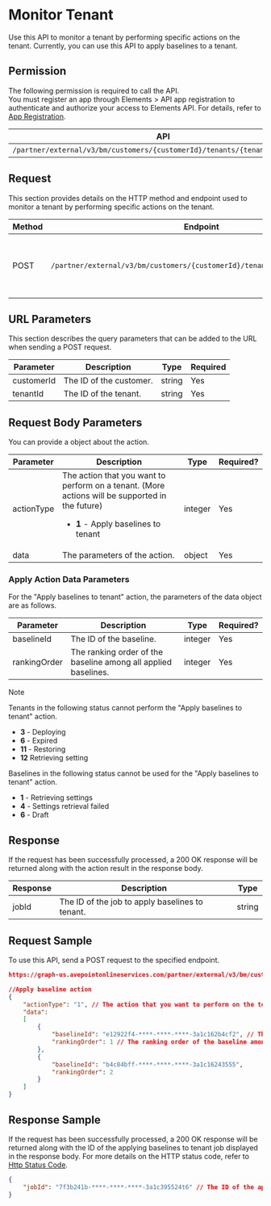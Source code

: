 # Monitor Tenant

Use this API to monitor a tenant by performing specific actions on the tenant. Currently, you can use this API to apply baselines to a tenant.

## Permission  

The following permission is required to call the API.  
You must register an app through Elements > API app registration to authenticate and authorize your access to Elements API. For details, refer to [App Registration](../register-app.md).  

| API  | Permission  |
|-----------|--------|
| `/partner/external/v3/bm/customers/{customerId}/tenants/{tenantId}/actions` | elements.bm.tenant.readwrite.all|  

## Request

This section provides details on the HTTP method and endpoint used to monitor a tenant by performing specific actions on the tenant.

| Method | Endpoint | Description |
| --- | --- | --- |
| POST | `/partner/external/v3/bm/customers/{customerId}/tenants/{tenantId}/actions` | Monitors a tenant by performing specific actions on the tenant. |

## URL Parameters

This section describes the query parameters that can be added to the URL when sending a POST request.

| Parameter | Description | Type | Required |
| --- | --- | --- |---|
| customerId | The ID of the customer. | string | Yes |
| tenantId | The ID of the tenant. | string | Yes |

## Request Body Parameters

You can provide a object about the action.

|Parameter|Description | Type|Required?|
|---|---|---|---|
|actionType| The action that you want to perform on a tenant. (More actions will be supported in the future) <ul><li>**1** - Apply baselines to tenant</li></ul> |integer|Yes|
|data| The parameters of the action. |object|Yes|

### Apply Action Data Parameters

For the "Apply baselines to tenant" action, the parameters of the data object are as follows.

|Parameter|Description | Type|Required?|
|---|---|---|---|
|baselineId| The ID of the baseline. |integer|Yes|
|rankingOrder| The ranking order of the baseline among all applied baselines. |integer|Yes|


> [!NOTE]  
> Tenants in the following status cannot perform the "Apply baselines to tenant" action.<ul><li>**3** - Deploying</li><li>**6** - Expired</li><li>**11** - Restoring</li><li>**12** Retrieving setting</li></ul>
> Baselines in the following status cannot be used for the "Apply baselines to tenant" action.<ul><li>**1** - Retrieving settings</li><li>**4** - Settings retrieval failed</li><li>**6** - Draft</li></ul>

## Response

If the request has been successfully processed, a 200 OK response will be returned along with the action result in the response body.

| Response | Description | Type |
| --- | --- | --- |
| jobId | The ID of the job to apply baselines to tenant. | string |

## Request Sample

To use this API, send a POST request to the specified endpoint.

```json
https://graph-us.avepointonlineservices.com/partner/external/v3/bm/customers/38c6a73d-****-****-****-75b0f1959474/tenants/a2145aa5-****-****-****-7fffd6e0cc68/actions

//Apply baseline action
{
    "actionType": "1", // The action that you want to perform on the tenant. 1 represents "Apply baselines to tenant"
    "data": 
    [
        {
            "baselineId": "e12922f4-****-****-****-3a1c162b4cf2", // The ID of the baseline
            "rankingOrder": 1 // The ranking order of the baseline among all applied baselines
        },
        {
            "baselineId": "b4c84bff-****-****-****-3a1c16243555",
            "rankingOrder": 2
        }
    ]
}
```

## Response Sample  

If the request has been successfully processed, a 200 OK response will be returned along with the ID of the applying baselines to tenant job displayed in the response body. For more details on the HTTP status code, refer to [Http Status Code](../Use-AvePoint-Graph-API.md#http-status-code).

```json
{
    "jobId": "7f3b241b-****-****-****-3a1c395524t6" // The ID of the applying baselines to tenant job 
}
```